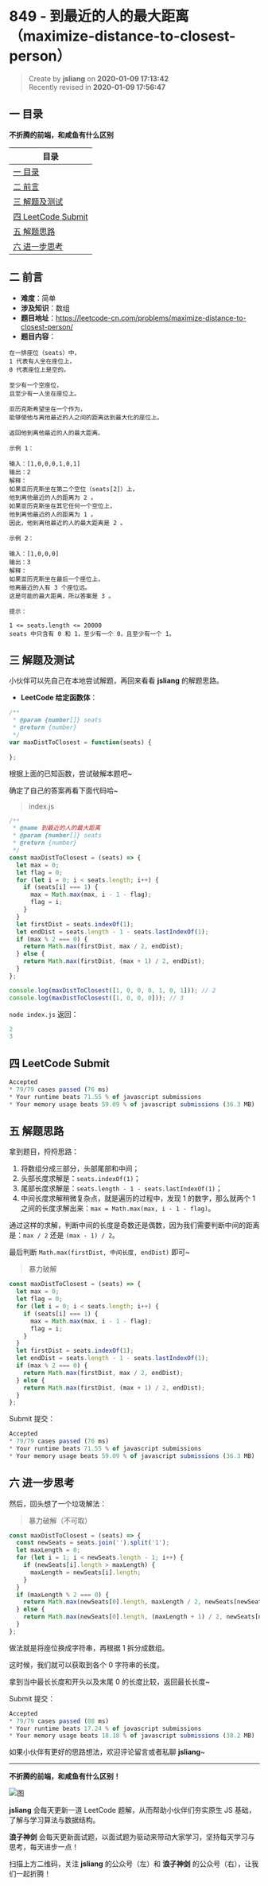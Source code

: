 849 - 到最近的人的最大距离（maximize-distance-to-closest-person）
===

> Create by **jsliang** on **2020-01-09 17:13:42**  
> Recently revised in **2020-01-09 17:56:47**

## 一 目录

**不折腾的前端，和咸鱼有什么区别**

| 目录 |
| --- | 
| [一 目录](#chapter-one) | 
| [二 前言](#chapter-two) |
| [三 解题及测试](#chapter-three) |
| [四 LeetCode Submit](#chapter-four) |
| [五 解题思路](#chapter-five) |
| [六 进一步思考](#chapter-six) |

## 二 前言



* **难度**：简单
* **涉及知识**：数组
* **题目地址**：https://leetcode-cn.com/problems/maximize-distance-to-closest-person/
* **题目内容**：

```
在一排座位（seats）中，
1 代表有人坐在座位上，
0 代表座位上是空的。

至少有一个空座位，
且至少有一人坐在座位上。

亚历克斯希望坐在一个作为，
能够使他与离他最近的人之间的距离达到最大化的座位上。

返回他到离他最近的人的最大距离。

示例 1：

输入：[1,0,0,0,1,0,1]
输出：2
解释：
如果亚历克斯坐在第二个空位（seats[2]）上，
他到离他最近的人的距离为 2 。
如果亚历克斯坐在其它任何一个空位上，
他到离他最近的人的距离为 1 。
因此，他到离他最近的人的最大距离是 2 。 

示例 2：

输入：[1,0,0,0]
输出：3
解释： 
如果亚历克斯坐在最后一个座位上，
他离最近的人有 3 个座位远。
这是可能的最大距离，所以答案是 3 。

提示：

1 <= seats.length <= 20000
seats 中只含有 0 和 1，至少有一个 0，且至少有一个 1。
```

## 三 解题及测试



小伙伴可以先自己在本地尝试解题，再回来看看 **jsliang** 的解题思路。

* **LeetCode 给定函数体**：

```js
/**
 * @param {number[]} seats
 * @return {number}
 */
var maxDistToClosest = function(seats) {
    
};
```

根据上面的已知函数，尝试破解本题吧~

确定了自己的答案再看下面代码哈~

> index.js

```js
/**
 * @name 到最近的人的最大距离
 * @param {number[]} seats
 * @return {number}
 */
const maxDistToClosest = (seats) => {
  let max = 0;
  let flag = 0;
  for (let i = 0; i < seats.length; i++) {
    if (seats[i] === 1) {
      max = Math.max(max, i - 1 - flag);
      flag = i;
    }
  }
  let firstDist = seats.indexOf(1);
  let endDist = seats.length - 1 - seats.lastIndexOf(1);
  if (max % 2 === 0) {
    return Math.max(firstDist, max / 2, endDist);
  } else {
    return Math.max(firstDist, (max + 1) / 2, endDist);
  }
};

console.log(maxDistToClosest([1, 0, 0, 0, 1, 0, 1])); // 2
console.log(maxDistToClosest([1, 0, 0, 0])); // 3
```

`node index.js` 返回：

```js
2
3
```

## 四 LeetCode Submit



```js
Accepted
* 79/79 cases passed (76 ms)
* Your runtime beats 71.55 % of javascript submissions
* Your memory usage beats 59.09 % of javascript submissions (36.3 MB)
```

## 五 解题思路



拿到题目，捋捋思路：

1. 将数组分成三部分，头部尾部和中间；
2. 头部长度求解是：`seats.indexOf(1)`；
3. 尾部长度求解是：`seats.length - 1 - seats.lastIndexOf(1)`；
4. 中间长度求解稍微复杂点，就是遍历的过程中，发现 1 的数字，那么就两个 1 之间的长度求解出来：`max = Math.max(max, i - 1 - flag)`。

通过这样的求解，判断中间的长度是奇数还是偶数，因为我们需要判断中间的距离是：`max / 2` 还是 `(max - 1) / 2`。

最后判断 `Math.max(firstDist, 中间长度, endDist)` 即可~

> 暴力破解

```js
const maxDistToClosest = (seats) => {
  let max = 0;
  let flag = 0;
  for (let i = 0; i < seats.length; i++) {
    if (seats[i] === 1) {
      max = Math.max(max, i - 1 - flag);
      flag = i;
    }
  }
  let firstDist = seats.indexOf(1);
  let endDist = seats.length - 1 - seats.lastIndexOf(1);
  if (max % 2 === 0) {
    return Math.max(firstDist, max / 2, endDist);
  } else {
    return Math.max(firstDist, (max + 1) / 2, endDist);
  }
};
```

Submit 提交：

```js
Accepted
* 79/79 cases passed (76 ms)
* Your runtime beats 71.55 % of javascript submissions
* Your memory usage beats 59.09 % of javascript submissions (36.3 MB)
```

## 六 进一步思考



然后，回头想了一个垃圾解法：

> 暴力破解（不可取）

```js
const maxDistToClosest = (seats) => {
  const newSeats = seats.join('').split('1');
  let maxLength = 0;
  for (let i = 1; i < newSeats.length - 1; i++) {
    if (newSeats[i].length > maxLength) {
      maxLength = newSeats[i].length;
    }
  }
  if (maxLength % 2 === 0) {
    return Math.max(newSeats[0].length, maxLength / 2, newSeats[newSeats.length - 1].length);
  } else {
    return Math.max(newSeats[0].length, (maxLength + 1) / 2, newSeats[newSeats.length - 1].length);
  }
};
```

做法就是将座位换成字符串，再根据 1 拆分成数组。

这时候，我们就可以获取到各个 0 字符串的长度。

拿到当中最长长度和开头以及末尾 0 的长度比较，返回最长长度~

Submit 提交：

```js
Accepted
* 79/79 cases passed (88 ms)
* Your runtime beats 17.24 % of javascript submissions
* Your memory usage beats 18.18 % of javascript submissions (38.2 MB)
```

如果小伙伴有更好的思路想法，欢迎评论留言或者私聊 **jsliang**~

---

**不折腾的前端，和咸鱼有什么区别！**

![图](../../../public-repertory/img/z-index-small.png)

**jsliang** 会每天更新一道 LeetCode 题解，从而帮助小伙伴们夯实原生 JS 基础，了解与学习算法与数据结构。

**浪子神剑** 会每天更新面试题，以面试题为驱动来带动大家学习，坚持每天学习与思考，每天进步一点！

扫描上方二维码，关注 **jsliang** 的公众号（左）和 **浪子神剑** 的公众号（右），让我们一起折腾！

